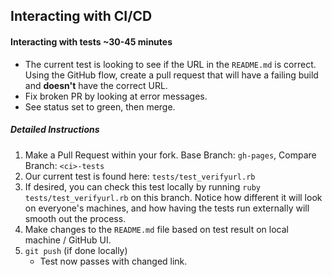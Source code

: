 ## Interacting with CI/CD

#### Interacting with tests ~30-45 minutes
- The current test is looking to see if the URL in the `README.md` is correct. Using the GitHub flow, create a pull request that will have a failing build and **doesn't** have the correct URL.
- Fix broken PR by looking at error messages.
- See status set to green, then merge.

##### Detailed Instructions
1. Make a Pull Request within your fork. Base Branch: `gh-pages`, Compare Branch: `<ci>-tests`
1. Our current test is found here: `tests/test_verifyurl.rb`
1. If desired, you can check this test locally by running `ruby tests/test_verifyurl.rb` on this branch. Notice how different it will look on everyone's machines, and how having the tests run externally will smooth out the process.
1. Make changes to the `README.md` file based on test result on local machine / GitHub UI.
1. `git push` (if done locally)
    - Test now passes with changed link.
